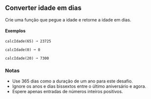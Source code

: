 ## Converter idade em dias

Crie uma função que pegue a idade e retorne a idade em dias.

####  Exemplos

```text
calcIdade(65) ➞ 23725

calcIdade(0) ➞ 0

calcIdade(20) ➞ 7300
```

### Notas

- Use 365 dias como a duração de um ano para este desafio.
- Ignore os anos e dias bissextos entre o último aniversário e agora.
- Espere apenas entradas de números inteiros positivos.

